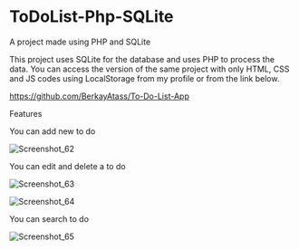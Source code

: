 # ToDoList-Php-SQLite
A project made using PHP and SQLite

This project uses SQLite for the database and uses PHP to process the data. You can access the version of the same project with only HTML, CSS and JS codes using LocalStorage from my profile or from the link below.

https://github.com/BerkayAtass/To-Do-List-App

Features

You can add new to do

![Screenshot_62](https://github.com/BerkayAtass/ToDoList-Php-SQLite/assets/74881380/22177a5f-ce5d-44b6-9471-0cb254881d8d)

You can edit and delete a to do


![Screenshot_63](https://github.com/BerkayAtass/ToDoList-Php-SQLite/assets/74881380/e42037f0-fc03-4433-aaaa-20a029462b4a)


![Screenshot_64](https://github.com/BerkayAtass/ToDoList-Php-SQLite/assets/74881380/a4c97ed1-c5eb-4d9d-aad2-d0244134aacb)


You can search to do

![Screenshot_65](https://github.com/BerkayAtass/ToDoList-Php-SQLite/assets/74881380/9d111893-4fb5-4da6-a22e-1519a247143d)
